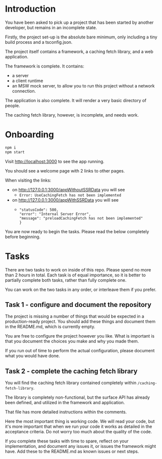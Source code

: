 # Introduction

You have been asked to pick up a project that has been started by another developer, but remains in an incomplete state.

Firstly, the project set-up is the absolute bare minimum, only including a tiny build process and a tsconfig.json.

The project itself contains a framework, a caching fetch library, and a web application.

The framework is complete. It contains:
* a server
* a client runtime
* an MSW mock server, to allow you to run this project without a network connection.

The application is also complete. It will render a very basic directory of people.

The caching fetch library, however, is incomplete, and needs work.

# Onboarding

```bash
npm i
npm start
```

Visit [http://localhost:3000](http://localhost:3000) to see the app running.

You should see a welcome page with 2 links to other pages.

When visiting the links:
* on http://127.0.0.1:3000/appWithoutSSRData you will see 
  - `Error: UseCachingFetch has not been implemented`
* on http://127.0.0.1:3000/appWithSSRData you will see
  - ```{
    "statusCode": 500,
    "error": "Internal Server Error",
    "message": "preloadCachingFetch has not been implemented"
    }

You are now ready to begin the tasks. Please read the below completely before beginning.

# Tasks

There are two tasks to work on inside of this repo. Please spend no more than 2 hours in total. Each task is of equal importance, so it is better to partially complete both tasks, rather than fully complete one.

You can work on the two tasks in any order, or interleave them if you prefer.

## Task 1 - configure and document the repository

The project is missing a number of things that would be expected in a production-ready project. You should add these things and document them in the README.md, which is currently empty.

You are free to configure the project however you like. What is important is that you document the choices you make and why you made them.

If you run out of time to perform the actual configuration, please document what you would have done.

## Task 2 - complete the caching fetch library

You will find the caching fetch library contained completely within `/caching-fetch-library`.

The library is completely non-functional, but the surface API has already been defined, and utilized in the framework and application.

That file has more detailed instructions within the comments.

Here the most important thing is working code. We will read your code, but it's more important that when we run your code it works as detailed in the acceptance criteria. Do not worry too much about the quality of the code.

If you complete these tasks with time to spare, reflect on your implementation, and document any issues it, or issues the framework might have. Add these to the README.md as known issues or next steps.
